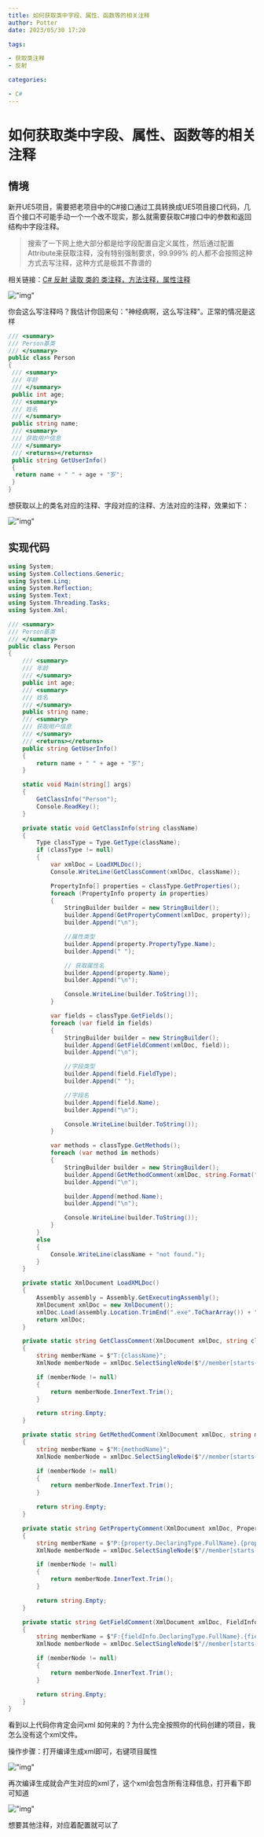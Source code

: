 ```yaml
---
title: 如何获取类中字段、属性、函数等的相关注释
author: Potter
date: 2023/05/30 17:20

tags:

- 获取类注释
- 反射

categories:

- C#
---
```


# 如何获取类中字段、属性、函数等的相关注释


## 情境

新开UE5项目，需要把老项目中的C#接口通过工具转换成UE5项目接口代码，几百个接口不可能手动一个一个改不现实，那么就需要获取C#接口中的参数和返回结构中字段注释。

> 搜索了一下网上绝大部分都是给字段配置自定义属性，然后通过配置Attribute来获取注释，没有特别强制要求，99.999% 的人都不会按照这种方式去写注释，这种方式是极其不靠谱的
>

相关链接：[C# 反射 读取 类的 类注释，方法注释，属性注释](https://blog.csdn.net/m0_37879526/article/details/107869486)

!["img"](https://cdn.jsdelivr.net/gh/yxw007/BlogPicBed@master/img/20230530153614.png)

你会这么写注释吗？我估计你回来句："神经病啊，这么写注释"。正常的情况是这样

```csharp
/// <summary>
/// Person基类
/// </summary>
public class Person
{
 /// <summary>
 /// 年龄
 /// </summary>
 public int age;
 /// <summary>
 /// 姓名
 /// </summary>
 public string name;
 /// <summary>
 /// 获取用户信息
 /// </summary>
 /// <returns></returns>
 public string GetUserInfo()
 {
  return name + " " + age + "岁";
 }
}
```

想获取以上的类名对应的注释、字段对应的注释、方法对应的注释，效果如下：

!["img"](https://cdn.jsdelivr.net/gh/yxw007/BlogPicBed@master//img/20230530161505.png)

## 实现代码

```csharp
using System;
using System.Collections.Generic;
using System.Linq;
using System.Reflection;
using System.Text;
using System.Threading.Tasks;
using System.Xml;

/// <summary>
/// Person基类
/// </summary>
public class Person
{
    /// <summary>
    /// 年龄
    /// </summary>
    public int age;
    /// <summary>
    /// 姓名
    /// </summary>
    public string name;
    /// <summary>
    /// 获取用户信息
    /// </summary>
    /// <returns></returns>
    public string GetUserInfo()
    {
        return name + " " + age + "岁";
    }

    static void Main(string[] args)
    {
        GetClassInfo("Person");
        Console.ReadKey();
    }

    private static void GetClassInfo(string className)
    {
        Type classType = Type.GetType(className);
        if (classType != null)
        {
            var xmlDoc = LoadXMLDoc();
            Console.WriteLine(GetClassComment(xmlDoc, className));

            PropertyInfo[] properties = classType.GetProperties();
            foreach (PropertyInfo property in properties)
            {
                StringBuilder builder = new StringBuilder();
                builder.Append(GetPropertyComment(xmlDoc, property));
                builder.Append("\n");

                //属性类型
                builder.Append(property.PropertyType.Name);
                builder.Append(" ");

                // 获取属性名
                builder.Append(property.Name);
                builder.Append("\n");

                Console.WriteLine(builder.ToString());
            }

            var fields = classType.GetFields();
            foreach (var field in fields)
            {
                StringBuilder builder = new StringBuilder();
                builder.Append(GetFieldComment(xmlDoc, field));
                builder.Append("\n");

                //字段类型
                builder.Append(field.FieldType);
                builder.Append(" ");

                //字段名
                builder.Append(field.Name);
                builder.Append("\n");

                Console.WriteLine(builder.ToString());
            }

            var methods = classType.GetMethods();
            foreach (var method in methods)
            {
                StringBuilder builder = new StringBuilder();
                builder.Append(GetMethodComment(xmlDoc, string.Format("{0}.{1}", className, method.Name)));
                builder.Append("\n");

                builder.Append(method.Name);
                builder.Append("\n");

                Console.WriteLine(builder.ToString());
            }
        }
        else
        {
            Console.WriteLine(className + "not found.");
        }
    }

    private static XmlDocument LoadXMLDoc()
    {
        Assembly assembly = Assembly.GetExecutingAssembly();
        XmlDocument xmlDoc = new XmlDocument();
        xmlDoc.Load(assembly.Location.TrimEnd(".exe".ToCharArray()) + ".xml");
        return xmlDoc;
    }

    private static string GetClassComment(XmlDocument xmlDoc, string className)
    {
        string memberName = $"T:{className}";
        XmlNode memberNode = xmlDoc.SelectSingleNode($"//member[starts-with(@name, '{memberName}')]");

        if (memberNode != null)
        {
            return memberNode.InnerText.Trim();
        }

        return string.Empty;
    }

    private static string GetMethodComment(XmlDocument xmlDoc, string methodName)
    {
        string memberName = $"M:{methodName}";
        XmlNode memberNode = xmlDoc.SelectSingleNode($"//member[starts-with(@name, '{memberName}')]");

        if (memberNode != null)
        {
            return memberNode.InnerText.Trim();
        }

        return string.Empty;
    }

    private static string GetPropertyComment(XmlDocument xmlDoc, PropertyInfo property)
    {
        string memberName = $"P:{property.DeclaringType.FullName}.{property.Name}";
        XmlNode memberNode = xmlDoc.SelectSingleNode($"//member[starts-with(@name, '{memberName}')]");

        if (memberNode != null)
        {
            return memberNode.InnerText.Trim();
        }

        return string.Empty;
    }

    private static string GetFieldComment(XmlDocument xmlDoc, FieldInfo fieldInfo)
    {
        string memberName = $"F:{fieldInfo.DeclaringType.FullName}.{fieldInfo.Name}";
        XmlNode memberNode = xmlDoc.SelectSingleNode($"//member[starts-with(@name, '{memberName}')]");

        if (memberNode != null)
        {
            return memberNode.InnerText.Trim();
        }

        return string.Empty;
    }
}
```

看到以上代码你肯定会问xml 如何来的？为什么完全按照你的代码创建的项目，我怎么没有这个xml文件。

操作步骤：打开编译生成xml即可，右键项目属性

!["img"](https://cdn.jsdelivr.net/gh/yxw007/BlogPicBed@master//img/20230530162002.png)

再次编译生成就会产生对应的xml了，这个xml会包含所有注释信息，打开看下即可知道

!["img"](https://cdn.jsdelivr.net/gh/yxw007/BlogPicBed@master//img/20230530162429.png)

想要其他注释，对应着配置就可以了
